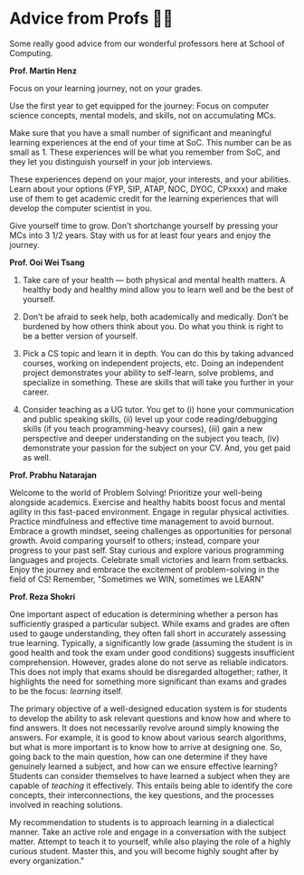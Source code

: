 # Advice from Profs 🧑‍🏫

Some really good advice from our wonderful professors here at School of Computing.

**Prof. Martin Henz**

Focus on your learning journey, not on your grades.

Use the first year to get equipped for the journey: Focus on computer science concepts, mental models, and skills, not on accumulating MCs.

Make sure that you have a small number of significant and meaningful learning experiences at the end of your time at SoC. This number can be as small as 1. These experiences will be what you remember from SoC, and they let you distinguish yourself in your job interviews.

These experiences depend on your major, your interests, and your abilities. Learn about your options (FYP, SIP, ATAP, NOC, DYOC, CPxxxx) and make use of them to get academic credit for the learning experiences that will develop the computer scientist in you.

Give yourself time to grow. Don't shortchange yourself by pressing your MCs into 3 1/2 years. Stay with us for at least four years and enjoy the journey.

**Prof. Ooi Wei Tsang**

1. Take care of your health — both physical and mental health matters. A healthy body and healthy mind allow you to learn well and be the best of yourself.

2. Don’t be afraid to seek help, both academically and medically. Don’t be burdened by how others think about you. Do what you think is right to be a better version of yourself.

3. Pick a CS topic and learn it in depth. You can do this by taking advanced courses, working on independent projects, etc. Doing an independent project demonstrates your ability to self-learn, solve problems, and specialize in something. These are skills that will take you further in your career.

4. Consider teaching as a UG tutor. You get to (i) hone your communication and public speaking skills, (ii) level up your code reading/debugging skills (if you teach programming-heavy courses), (iii) gain a new perspective and deeper understanding on the subject you teach, (iv) demonstrate your passion for the subject on your CV. And, you get paid as well.

**Prof. Prabhu Natarajan**

Welcome to the world of Problem Solving! Prioritize your well-being alongside academics. Exercise and healthy habits boost focus and mental agility in this fast-paced environment. Engage in regular physical activities. Practice mindfulness and effective time management to avoid burnout. Embrace a growth mindset, seeing challenges as opportunities for personal growth. Avoid comparing yourself to others; instead, compare your progress to your past self. Stay curious and explore various programming languages and projects. Celebrate small victories and learn from setbacks. Enjoy the journey and embrace the excitement of problem-solving in the field of CS! Remember, "Sometimes we WIN, sometimes we LEARN"

**Prof. Reza Shokri**

One important aspect of education is determining whether a person has sufficiently grasped a particular subject. While exams and grades are often used to gauge understanding, they often fall short in accurately assessing true learning. Typically, a significantly low grade (assuming the student is in good health and took the exam under good conditions) suggests insufficient comprehension. However, grades alone do not serve as reliable indicators. This does not imply that exams should be disregarded altogether; rather, it highlights the need for something more significant than exams and grades to be the focus: _learning_ itself.

The primary objective of a well-designed education system is for students to develop the ability to ask relevant questions and know how and where to find answers. It does not necessarily revolve around simply knowing the answers. For example, it is good to know about various search algorithms, but what is more important is to know how to arrive at designing one. So, going back to the main question, how can one determine if they have genuinely learned a subject, and how can we ensure effective learning? Students can consider themselves to have learned a subject when they are capable of _teaching_ it effectively. This entails being able to identify the core concepts, their interconnections, the key questions, and the processes involved in reaching solutions.

My recommendation to students is to approach learning in a dialectical manner. Take an active role and engage in a conversation with the subject matter. Attempt to teach it to yourself, while also playing the role of a highly curious student. Master this, and you will become highly sought after by every organization."

